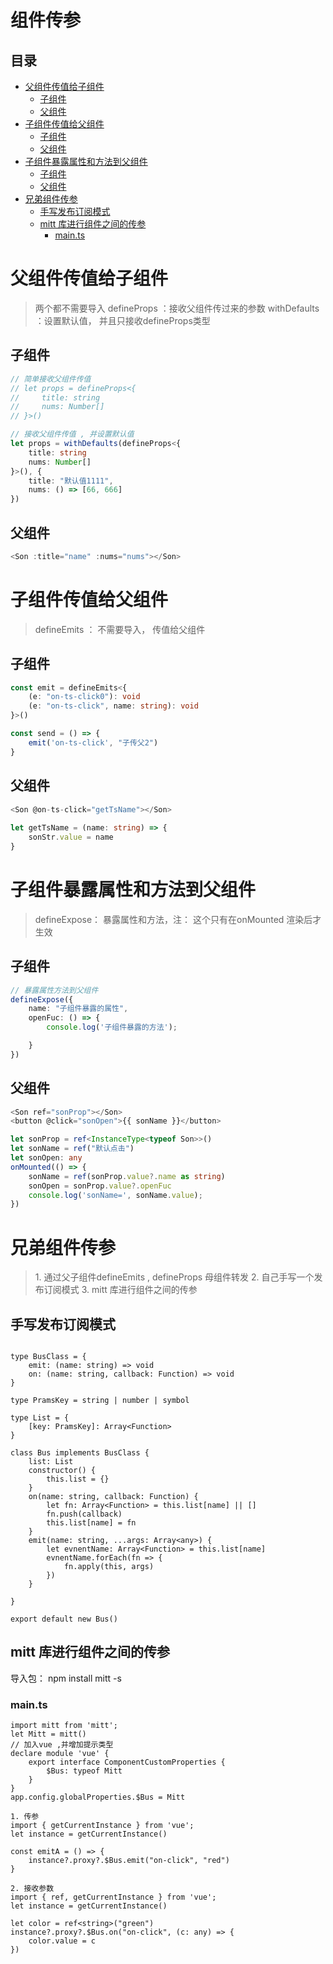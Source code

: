 # 组件传参

## 目录

- [父组件传值给子组件](#父组件传值给子组件)
  - [子组件](#子组件)
  - [父组件](#父组件)
- [子组件传值给父组件](#子组件传值给父组件)
  - [子组件](#子组件)
  - [父组件](#父组件)
- [子组件暴露属性和方法到父组件](#子组件暴露属性和方法到父组件)
  - [子组件](#子组件)
  - [父组件](#父组件)
- [兄弟组件传参 ](#兄弟组件传参-)
  - [手写发布订阅模式](#手写发布订阅模式)
  - [mitt 库进行组件之间的传参](#mitt-库进行组件之间的传参)
    - [main.ts](#maints)

# 父组件传值给子组件

> 两个都不需要导入
> defineProps  ：接收父组件传过来的参数
> withDefaults ：设置默认值， 并且只接收defineProps类型

## 子组件

```typescript 
// 简单接收父组件传值
// let props = defineProps<{
//     title: string
//     nums: Number[]
// }>()

// 接收父组件传值 , 并设置默认值
let props = withDefaults(defineProps<{
    title: string
    nums: Number[]
}>(), {
    title: "默认值1111",
    nums: () => [66, 666]
})
```


## 父组件

```typescript 
<Son :title="name" :nums="nums"></Son>
```


# 子组件传值给父组件

> defineEmits ： 不需要导入， 传值给父组件

## 子组件

```typescript 
const emit = defineEmits<{
    (e: "on-ts-click0"): void
    (e: "on-ts-click", name: string): void
}>()

const send = () => {
    emit('on-ts-click', "子传父2")
}
```


## 父组件

```typescript 
<Son @on-ts-click="getTsName"></Son>
 
let getTsName = (name: string) => {
    sonStr.value = name
}

```


# 子组件暴露属性和方法到父组件

> defineExpose： 暴露属性和方法，注： 这个只有在onMounted 渲染后才生效

## 子组件

```typescript 
// 暴露属性方法到父组件
defineExpose({
    name: "子组件暴露的属性",
    openFuc: () => {
        console.log('子组件暴露的方法');

    }
})
```


## 父组件

```typescript 
<Son ref="sonProp"></Son>
<button @click="sonOpen">{{ sonName }}</button>

let sonProp = ref<InstanceType<typeof Son>>()
let sonName = ref("默认点击")
let sonOpen: any
onMounted(() => {
    sonName = ref(sonProp.value?.name as string)
    sonOpen = sonProp.value?.openFuc
    console.log('sonName=', sonName.value);
})

```


# 兄弟组件传参&#x20;

> 1\.  通过父子组件defineEmits , defineProps  母组件转发
> 2\.  自己手写一个发布订阅模式
> 3\.  mitt 库进行组件之间的传参

## 手写发布订阅模式

```vue 

type BusClass = {
    emit: (name: string) => void
    on: (name: string, callback: Function) => void
}

type PramsKey = string | number | symbol

type List = {
    [key: PramsKey]: Array<Function>
}

class Bus implements BusClass {
    list: List
    constructor() {
        this.list = {}
    }
    on(name: string, callback: Function) {
        let fn: Array<Function> = this.list[name] || []
        fn.push(callback)
        this.list[name] = fn
    }
    emit(name: string, ...args: Array<any>) {
        let evnentName: Array<Function> = this.list[name]
        evnentName.forEach(fn => {
            fn.apply(this, args)
        })
    }

}

export default new Bus()
```


## mitt 库进行组件之间的传参

导入包： npm install mitt -s

### main.ts

```vue 
import mitt from 'mitt';
let Mitt = mitt()
// 加入vue ,并增加提示类型
declare module 'vue' {
    export interface ComponentCustomProperties {
        $Bus: typeof Mitt
    }
}
app.config.globalProperties.$Bus = Mitt

```


```vue 
1. 传参
import { getCurrentInstance } from 'vue';
let instance = getCurrentInstance()

const emitA = () => {
    instance?.proxy?.$Bus.emit("on-click", "red")
}

2. 接收参数
import { ref, getCurrentInstance } from 'vue';
let instance = getCurrentInstance()

let color = ref<string>("green")
instance?.proxy?.$Bus.on("on-click", (c: any) => {
    color.value = c
})

```
